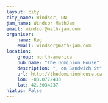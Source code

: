 ```yaml
---
layout: city
city_name: Windsor, ON
jam_name: Windsor MathJam
email: windsor@math-jam.com
organiser:
    name: Reg
    email: windsor@math-jam.com
location:
    group: north-america
    pub_name: "The Dominion House"
    description: ", on Sandwich St"
    url: http://thedominionhouse.ca
    lon: -83.0772433
    lat: 42.3034237
hiatus: False
---
```

